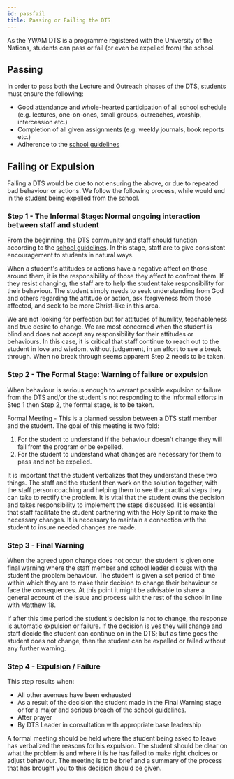 ```yaml
---
id: passfail
title: Passing or Failing the DTS
---
```


As the YWAM DTS is a programme registered with the University of the Nations, students can pass or fail (or even be expelled from) the school.

## Passing

In order to pass both the Lecture and Outreach phases of the DTS, students must ensure the following:

- Good attendance and whole-hearted participation of all school schedule (e.g. lectures, one-on-ones, small groups, outreaches, worship, intercession etc.)
- Completion of all given assignments (e.g. weekly journals, book reports etc.)
- Adherence to the [school guidelines](guidelines.md)

## Failing or Expulsion

Failing a DTS would be due to not ensuring the above, or due to repeated bad behaviour or actions. We follow the following process, while would end in the student being expelled from the school.

### Step 1 - The Informal Stage: Normal ongoing interaction between staff and student

From the beginning, the DTS community and staff should function according to the [school guidelines](guidelines.md). In this stage, staff are to give consistent encouragement to students in natural ways.

When a student's attitudes or actions have a negative affect on those around them, it is the responsibility of those they affect to confront them. If they resist changing, the staff are to help the student take responsibility for their behaviour. The student simply needs to seek understanding from God and others regarding the attitude or action, ask forgiveness from those affected, and seek to be more Christ-like in this area.

We are not looking for perfection but for attitudes of humility, teachableness and true desire to change. We are most concerned when the student is blind and does not accept any responsibility for their attitudes or behaviours. In this case, it is critical that staff continue to reach out to the student in love and wisdom, without judgement, in an effort to see a break through. When no break through seems apparent Step 2 needs to be taken.

### Step 2 - The Formal Stage: Warning of failure or expulsion

When behaviour is serious enough to warrant possible expulsion or failure from the DTS and/or the student is not responding to the informal efforts in Step 1 then Step 2, the formal stage, is to be taken.

Formal Meeting - This is a planned session between a DTS staff member and the student. The goal of this meeting is two fold:

1. For the student to understand if the behaviour doesn't change they will fail from the program or be expelled. 
2. For the student to understand what changes are necessary for them to pass and not be expelled.

It is important that the student verbalizes that they understand these two things. The staff and the student then work on the solution together, with the staff person coaching and helping them to see the practical steps they can take to rectify the problem. It is vital that the student owns the decision and takes responsibility to implement the steps discussed. It is essential that staff facilitate the student partnering with the Holy Spirit to make the necessary changes. It is necessary to maintain a connection with the student to insure needed changes are made.

### Step 3 - Final Warning

When the agreed upon change does not occur, the student is given one final warning where the staff member and school leader discuss with the student the problem behaviour. The student is given a set period of time within which they are to make their decision to change their behaviour or face the consequences. At this point it might be advisable to share a general account of the issue and process with the rest of the school in line with Matthew 18.

If after this time period the student's decision is not to change, the response is automatic expulsion or failure. If the decision is yes they will change and staff decide the student can continue on in the DTS; but as time goes the student does not change, then the student can be expelled or failed without any further warning.

### Step 4 - Expulsion / Failure

This step results when:

- All other avenues have been exhausted 
- As a result of the decision the student made in the Final Warning stage or for a major and serious breach of the [school guidelines](guidelines.md). 
- After prayer 
- By DTS Leader in consultation with appropriate base leadership

A formal meeting should be held where the student being asked to leave has verbalized the reasons for his expulsion. The student should be clear on what the problem is and where it is he has failed to make right choices or adjust behaviour. The meeting is to be brief and a summary of the process that has brought you to this decision should be given.

